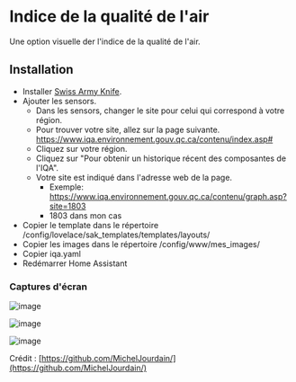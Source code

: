 # Indice de la qualité de l'air

Une option visuelle der l'indice de la qualité de l'air.

## Installation

- Installer [Swiss Army Knife](https://swiss-army-knife-card-manual.amoebelabs.com/start/installation/).
- Ajouter les sensors.
  - Dans les sensors, changer le site pour celui qui correspond à votre région.
  - Pour trouver votre site, allez sur la page suivante. https://www.iqa.environnement.gouv.qc.ca/contenu/index.asp#
  - Cliquez sur votre région.
  - Cliquez sur "Pour obtenir un historique récent des composantes de l'IQA".
  - Votre site est indiqué dans l'adresse web de la page. 
    - Exemple: https://www.iqa.environnement.gouv.qc.ca/contenu/graph.asp?site=1803
    - 1803 dans mon cas
- Copier le template dans le répertoire /config/lovelace/sak_templates/templates/layouts/
- Copier les images dans le répertoire /config/www/mes_images/
- Copier iqa.yaml
- Redémarrer Home Assistant

### Captures d'écran

![image](https://github.com/MichelJourdain/domo-quebec/assets/83040228/389b4a72-d5eb-402a-af15-41df2f593f52)

![image](https://github.com/MichelJourdain/domo-quebec/assets/83040228/974c46be-c8e6-4ee0-ab52-f4e8d286800c)

![image](https://github.com/MichelJourdain/domo-quebec/assets/83040228/c5344fff-0b5e-44f2-8eba-c968e1f7185c)

Crédit : [https://github.com/MichelJourdain/](https://github.com/MichelJourdain/)
